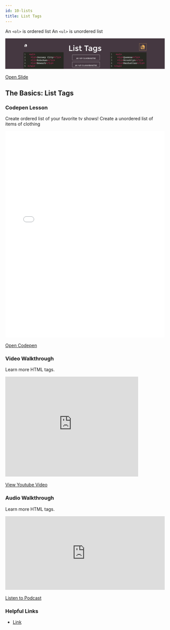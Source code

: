 ```yaml
---
id: 10-lists
title: List Tags
---
```


<!--############## Intro Section ##############-->

<section class="inner-section">

An `<ol>` is ordered list 
An `<ul>` is unordered list

<img src="https://raw.githubusercontent.com/lennyroyroy/basics-image/master/Basics Screenshots/list.png"/>

<a href="https://slides.com/lennyroyroy/deck#/17" target="_blank" class="button live-button">Open Slide</a>

</section>

<!--############## Title Section ##############-->

<section class="inner-section">

## The Basics: List Tags

</section>

<!--############## Codepen Section ##############-->

<section class="inner-section">

### Codepen Lesson

Create ordered list of your favorite tv shows!
Create a unordered list of items of clothing

<iframe height="650" style="width: 100%;" scrolling="no" title="The Basics: List Tags" src="//codepen.io/lennyroycodes/embed/preview/XLzjvo/?height=300&theme-id=37020&default-tab=html,result&editable=true" frameborder="no" allowtransparency="true" allowfullscreen="true">
See the Pen <a href='https://codepen.io/lennyroycodes/pen/XLzjvo/'>The Basics: List Tags</a> by lennyroy
(<a href='https://codepen.io/lennyroycodes'>lennyroycodes</a>) on <a href='https://codepen.io'>CodePen</a>.
</iframe>

<a href="https://codepen.io/lennyroycodes/pen/XLzjvo" target="_blank" class="button live-button">Open Codepen</a>

</section>

<!--############## Youtube Section ##############-->

<section class="inner-section">

### Video Walkthrough

Learn more HTML tags.

<div class="video-responsive">
    <iframe width="420" height="315" src="https://www.youtube.com/embed/0wb7Bk6U7z8?autoplay=0&rel=0" frameborder="0" allowfullscreen></iframe>
</div>

<a href="https://youtu.be/0wb7Bk6U7z8" target="_blank" class="button live-button">View Youtube Video</a>

</section>

<section class="inner-section">

<!--############## Podcast Section ##############-->

### Audio Walkthrough 

Learn more HTML tags.

<iframe src="https://open.spotify.com/embed-podcast/episode/2v90UMBZfUI0uYNy9RhexI" width="100%" height="232" frameborder="0" allowtransparency="true" allow="encrypted-media"></iframe>

<a href="https://anchor.fm/lennyroy-robles4/episodes/The-Basics-List-Tags-e4hu83" target="_blank" class="button live-button">Listen to Podcast</a>

</section>

<!--############## Helpful Links Section ##############-->

<section class="inner-section">

### Helpful Links

* <a href="/" target="_blank">Link</a>

</section>    